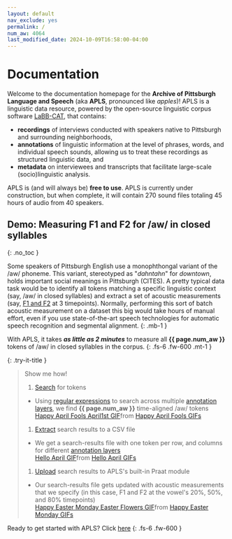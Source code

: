 ```yaml
---
layout: default
nav_exclude: yes
permalink: /
num_aw: 4064
last_modified_date: 2024-10-09T16:58:00-04:00
---
```


# Documentation

Welcome to the documentation homepage for the **Archive of Pittsburgh Language and Speech** (aka **APLS**, pronounced like _apples_)!
APLS is a linguistic data resource, powered by the open-source linguistic corpus software [LaBB-CAT](https://sourceforge.net/projects/labbcat/), that contains:
- **recordings** of interviews conducted with speakers native to Pittsburgh and surrounding neighborhoods,
- **annotations** of linguistic information at the level of phrases, words, and individual speech sounds, allowing us to treat these recordings as structured linguistic data, and
- **metadata** on interviewees and transcripts that facilitate large-scale (socio)linguistic analysis.

APLS is (and will always be) **free to use**.
APLS is currently under construction, but when complete, it will contain 270 sound files totaling 45 hours of audio from 40 speakers.
<!-- In total, APLS contains 270 sound files totaling 45 hours of audio from 40 speakers. -->


## Demo: Measuring F1 and F2 for /aw/ in closed syllables
{: .no_toc }

<!-- Each step is illustrated with a screen-cap GIF: back-to-back portions of a single continuous screen-cap. Login test-student, clear Downloads folder for screen-cap, regular-size screen.
- GIF 1: search for orthography ``, segment `6` _from IPA picker_, syllables `.*6.+`, only main participants, and the results page that pops up
  - As of 24 Sep 2024, this yields 4064 results
- GIF 2: click CSV Export, open csv file in Excel, switch back to APLS
- GIF 3: click upload > process with praat, upload file, specify sample points 0.2 0.5 0.8, process, open csv file in Excel
  - Add a timer to the bottom-left, then speed up the video during processing "downtime"
-->

Some speakers of Pittsburgh English use a monophthongal variant of the /aw/ phoneme. 
This variant, stereotyped as "_dahntahn_" for _downtown_, holds important social meanings in Pittsburgh (CITES).
A pretty typical data task would be to identify all tokens matching a specific linguistic context (say, /aw/ in closed syllables) and extract a set of acoustic measurements (say, [F1 and F2](https://corpus.eduhk.hk/english_pronunciation/index.php/2-2-formants-of-vowels/) at 3 timepoints).
Normally, performing this sort of batch acoustic measurement on a dataset this big would take hours of manual effort, even if you use state-of-the-art speech technologies for automatic speech recognition and segmental alignment.
{: .mb-1 }

With APLS, it takes **_as little as 2 minutes_** to measure all **{{ page.num_aw }}** tokens of /aw/ in closed syllables in the corpus.
{: .fs-6 .fw-600 .mt-1 }


{: .try-it-title }
> Show me how!
>
> 1. [Search](doc/search) for tokens
>   - Using [regular expressions](doc/regex) to search across multiple [annotation layers](doc/layer-reference), we find **{{ page.num_aw }}** time-aligned /aw/ tokens
>     <div class="tenor-gif-embed" data-postid="16744516" data-share-method="host" data-aspect-ratio="1.04235" data-width="100%"><a href="https://tenor.com/view/happy-april-fools-april1st-april-first-april1-april-fools-gif-16744516">Happy April Fools April1st GIF</a>from <a href="https://tenor.com/search/happy+april+fools-gifs">Happy April Fools GIFs</a></div> <script type="text/javascript" async src="https://tenor.com/embed.js"></script>
>     
> 1. [Extract](doc/export-data) search results to a CSV file
>   - We get a search-results file with one token per row, and columns for different [annotation layers](doc/layer-reference)
>     <div class="tenor-gif-embed" data-postid="13822234" data-share-method="host" data-aspect-ratio="1.24378" data-width="100%"><a href="https://tenor.com/view/hello-april-gif-13822234">Hello April GIF</a>from <a href="https://tenor.com/search/hello+april-gifs">Hello April GIFs</a></div> <script type="text/javascript" async src="https://tenor.com/embed.js"></script>
>     
> 1. [Upload](doc/extract-acoustics) search results to APLS's built-in Praat module
>   - Our search-results file gets updated with acoustic measurements that we specify (in this case, F1 and F2 at the vowel's 20%, 50%, and 80% timepoints)
>     <div class="tenor-gif-embed" data-postid="13986018" data-share-method="host" data-aspect-ratio="1" data-width="100%"><a href="https://tenor.com/view/happy-easter-monday-easter-monday-easter-flowers-gif-13986018">Happy Easter Monday Easter Flowers GIF</a>from <a href="https://tenor.com/search/happy+easter+monday-gifs">Happy Easter Monday GIFs</a></div> <script type="text/javascript" async src="https://tenor.com/embed.js"></script>


Ready to get started with APLS? Click [here](doc/getting-started)
{: .fs-6 .fw-600 }
